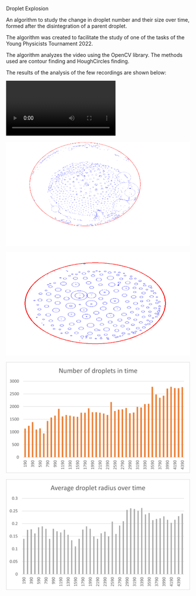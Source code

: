Droplet Explosion

An algorithm to study the change in droplet number and their size over time, formed after the disintegration of a parent droplet. 

The algorithm was created to facilitate the study of one of the tasks of the Young Physicists Tournament 2022.

The algorithm analyzes the video using the OpenCV library. The methods used are contour finding and HoughCircles finding.

The results of the analysis of the few recordings are shown below:

![Video](https://github.com/karoljanic/DropletExplosion/blob/main/result/video1.mp4)

![Picture](https://github.com/karoljanic/DropletExplosion/blob/main/result/picture1.png)

![Picture](https://github.com/karoljanic/DropletExplosion/blob/main/result/picture2.png)

![Picture](https://github.com/karoljanic/DropletExplosion/blob/main/result/chart1.png)

![Picture](https://github.com/karoljanic/DropletExplosion/blob/main/result/chart2.png)

